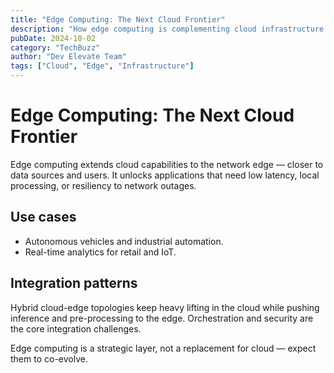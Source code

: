 ```yaml
---
title: "Edge Computing: The Next Cloud Frontier"
description: "How edge computing is complementing cloud infrastructure for low-latency applications."
pubDate: 2024-10-02
category: "TechBuzz"
author: "Dev Elevate Team"
tags: ["Cloud", "Edge", "Infrastructure"]
---
```


# Edge Computing: The Next Cloud Frontier

Edge computing extends cloud capabilities to the network edge — closer to data sources and users. It unlocks applications that need low latency, local processing, or resiliency to network outages.

## Use cases

- Autonomous vehicles and industrial automation.
- Real-time analytics for retail and IoT.

## Integration patterns

Hybrid cloud-edge topologies keep heavy lifting in the cloud while pushing inference and pre-processing to the edge. Orchestration and security are the core integration challenges.

Edge computing is a strategic layer, not a replacement for cloud — expect them to co-evolve.
